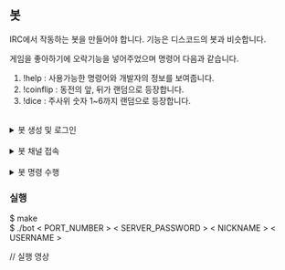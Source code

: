 
## 봇

IRC에서 작동하는 봇을 만들어야 합니다. 기능은 디스코드의 봇과 비슷합니다.  

게임을 좋아하기에 오락기능을 넣어주었으며 명령어 다음과 같습니다.  
1. !help : 사용가능한 명령어와 개발자의 정보를 보여줍니다.  
2. !coinflip : 동전의 앞, 뒤가 랜덤으로 등장합니다.  
3. !dice : 주사위 숫자 1~6까지 랜덤으로 등장합니다.    
  

<br>
<details>
    <summary>봇 생성 및 로그인</summary>
<br>

열려있는 서버에 connect를 요청합니다.  
https://github.com/SeJin0214/IRCServer/blob/f76751beab8a610e79597646ed4c6dcfa2a428ba/bot/Bot.cpp#L29-L49
<br>
<br>
필요한 로그인 정보를 stream에 담아 전송합니다.  
https://github.com/SeJin0214/IRCServer/blob/f76751beab8a610e79597646ed4c6dcfa2a428ba/bot/Bot.cpp#L51-L59
<br>

일정 시간까지 로그인 시도를 합니다.  
https://github.com/SeJin0214/IRCServer/blob/f76751beab8a610e79597646ed4c6dcfa2a428ba/bot/Bot.cpp#L66-L68
https://github.com/SeJin0214/IRCServer/blob/f76751beab8a610e79597646ed4c6dcfa2a428ba/bot/Bot.cpp#L101
<br>

001 성공 코드를 받는다면, Bot을 실행합니다.  
https://github.com/SeJin0214/IRCServer/blob/f76751beab8a610e79597646ed4c6dcfa2a428ba/bot/Bot.cpp#L95-L99
<br>

</details>
<br>

<details>
    <summary>봇 채널 접속</summary>

<br>

실행 로직은 Server와 비슷합니다.  
세그먼트가 들어오면 Command를 처리합니다.  
https://github.com/SeJin0214/IRCServer/blob/f76751beab8a610e79597646ed4c6dcfa2a428ba/bot/Bot.cpp#L105
https://github.com/SeJin0214/IRCServer/blob/f76751beab8a610e79597646ed4c6dcfa2a428ba/bot/Bot.cpp#L128
<br>

다른 점은 일정시간마다 채널을 확인하여 입장합니다. 
https://github.com/SeJin0214/IRCServer/blob/f76751beab8a610e79597646ed4c6dcfa2a428ba/bot/Bot.cpp#L134-L140
https://github.com/SeJin0214/IRCServer/blob/f76751beab8a610e79597646ed4c6dcfa2a428ba/bot/Bot.cpp#L277-L280

채널 확인도 명령어기 때문에 세그먼트를 수신합니다.  
수신한 세그먼트를 파싱하여 존재하는 채널 목록을 가져옵니다.   
https://github.com/SeJin0214/IRCServer/blob/f76751beab8a610e79597646ed4c6dcfa2a428ba/bot/Bot.cpp#L206-L222

Bot이 접속한 채널인지 파악하고  
https://github.com/SeJin0214/IRCServer/blob/f76751beab8a610e79597646ed4c6dcfa2a428ba/bot/Bot.cpp#L225-L245

만약 접속하지 않았다면 접속을, 방에 Bot만 남았다면 퇴장을 합니다.  
https://github.com/SeJin0214/IRCServer/blob/f76751beab8a610e79597646ed4c6dcfa2a428ba/bot/Bot.cpp#L247-L254

</details>
<br>

<details>
    <summary>봇 명령 수행</summary>

봇은 채널에 접속했기 때문에 유저의 채팅을 수신하게 됩니다.  
https://github.com/SeJin0214/IRCServer/blob/f76751beab8a610e79597646ed4c6dcfa2a428ba/bot/Bot.cpp#L154

채팅이라면, 명령어인지 확인하고 맞다면 로직을 실행하고 서버로 전송합니다.  
https://github.com/SeJin0214/IRCServer/blob/f76751beab8a610e79597646ed4c6dcfa2a428ba/bot/Bot.cpp#L156-L206

<br>
</details>


### 실행

\$ make   
\$ ./bot < PORT_NUMBER > < SERVER_PASSWORD > < NICKNAME > < USERNAME >

// 실행 영상